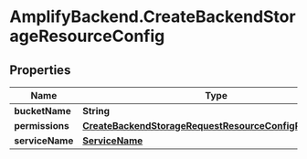 # AmplifyBackend.CreateBackendStorageResourceConfig

## Properties

Name | Type | Description | Notes
------------ | ------------- | ------------- | -------------
**bucketName** | **String** |  | [optional] 
**permissions** | [**CreateBackendStorageRequestResourceConfigPermissions**](CreateBackendStorageRequestResourceConfigPermissions.md) |  | 
**serviceName** | [**ServiceName**](ServiceName.md) |  | 


